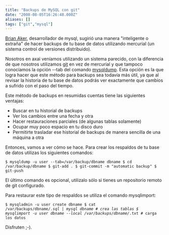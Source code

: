 ```yaml
---
title: "Backups de MySQL con git"
date: "2008-08-05T16:26:48.000Z"
aliases: []
tags: ["git","mysql"]
---
```


[Brian Aker](http://krow.livejournal.com/593424.html), desarrollador de mysql, sugirió una manera "inteligente o extraña" de hacer backups de tu base de datos utilizando mercurial (un sistema control de versiones distribuido).

Nosotros en axai veníamos utilizando un sistema parecido, con la diferencia de que nosotros utilizamos [git](http://git.or.cz/) en vez de mercurial y que tampoco conocíamos la opción --tab del comando [mysqldump](http://dev.mysql.com/doc/refman/5.0/en/upgrading-to-arch.html). Esta opción es la que logra hacer que este método para backups sea todavía más útil, ya que al revisar la historia de tu base de datos podrás ver exactamente que cambios a sufrido con el paso del tiempo.

Este método de backups en resumidas cuentas tiene las siguientes ventajas:

<ul>
<li>Buscar en tu historial de backups</li>
<li>Ver los cambios entre una fecha y otra</li>
<li>Hacer restauraciones parciales (de algunas tablas solamente)</li>
<li>Ocupar muy poco espacio en tu disco duro</li>
<li>Permitirte trasladar ese historial de backups de manera sencilla de una máquina a otra</li>
</ul>

Entonces, vamos a ver cómo se hace. Para crear los respaldos de tu base de datos utilizas los siguientes comandos:

<code>$ mysqldump -u user --tab=/var/backup/dbname dbname
$ cd /var/backup/dbname
$ git-add .
$ git-commit -m "automatic backup"
$ git-push</code>

El último comando es opcional, utilizalo sólo si tienes un repositorio remoto de git configurado.

Para restaurar este tipo de respaldos se utiliza el comando mysqlimport:

<code>$ mysqladmin -u user create dbname
$ cat /var/backups/dbname/*.sql | mysql dbname   # crea las tablas
$ mysqlimport -u user dbname --local /var/backups/dbname/*.txt   # carga los datos</code>

Disfruten ;-).